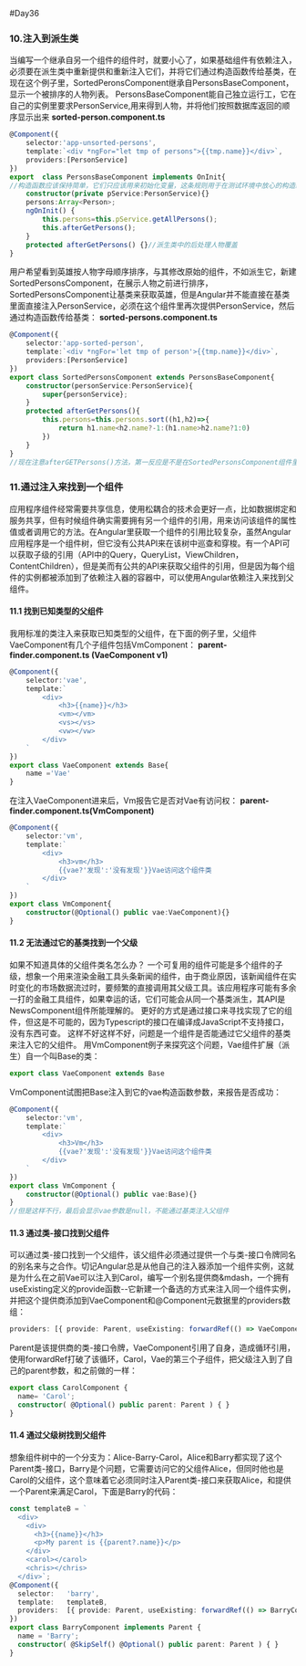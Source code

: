 #Day36
### 10.注入到派生类
  当编写一个继承自另一个组件的组件时，就要小心了，如果基础组件有依赖注入，必须要在派生类中重新提供和重新注入它们，并将它们通过构造函数传给基类，在现在这个例子里，SortedPeronsComponent继承自PersonsBaseComponent，显示一个被排序的人物列表。
  PersonsBaseComponent能自己独立运行工，它在自己的实例里要求PersonService,用来得到人物，并将他们按照数据库返回的顺序显示出来
  **sorted-person.component.ts**
```typescript
@Component({
    selector:'app-unsorted-persons',
    template:`<div *ngFor="let tmp of persons">{{tmp.name}}</div>`,
    providers:[PersonService]
})
export  class PersonsBaseComponent implements OnInit{
//构造函数应该保持简单，它们只应该用来初始化变量，这条规则用于在测试环境中放心的构造组件，以免在构造它们时，无意做了一些非常搞笑的动作（比如用于服务器进行会话），这就是为什么要在ngOnInit里面调用PersonService，而不是在构造函数中
    constructor(private pService:PersonService){}
    persons:Array<Person>;
    ngOnInit() {
        this.persons=this.pService.getAllPersons();
        this.afterGetPersons();
    }
    protected afterGetPersons() {}//派生类中的后处理人物覆盖
}
```
  用户希望看到英雄按人物字母顺序排序，与其修改原始的组件，不如派生它，新建SortedPersonsComponent，在展示人物之前进行排序，SortedPersonsComponent让基类来获取英雄，但是Angular并不能直接在基类里面直接注入PersonService，必须在这个组件里再次提供PersonService，然后通过构造函数传给基类：
**sorted-persons.component.ts**
```typescript
@Component({
    selector:'app-sorted-person',
    template:`<div *ngFor='let tmp of person'>{{tmp.name}}</div>`,
    providers:[PersonService]
})
export class SortedPersonsComponent extends PersonsBaseComponent{
    constructor(personService:PersonService){
        super{personService};
    }
    protected afterGetPersons(){
        this.persons=this.persons.sort((h1,h2)=>{
            return h1.name<h2.name?-1:(h1.name>h2.name?1:0)
        })
    }
}
//现在注意afterGETPersons()方法，第一反应是不是在SortedPersonsComponent组件里面建一个ngOnInit方法来做排序，但是Angular会先调用派生类的ngOnInit，后调用基类的ngOnInit，所以可能在英雄到达之前就开始排序，这就会有错误，所以可以通过覆盖基类的afterGetPersons()方法来解决这个问题，说了这些都是为了强调避免使用组件继承。
```
### 11.通过注入来找到一个组件
  应用程序组件经常需要共享信息，使用松耦合的技术会更好一点，比如数据绑定和服务共享，但有时候组件确实需要拥有另一个组件的引用，用来访问该组件的属性值或者调用它的方法。在Angular里获取一个组件的引用比较复杂，虽然Angular应用程序是一个组件树，但它没有公共API来在该树中巡查和穿梭。有一个API可以获取子级的引用（API中的Query，QueryList，ViewChildren，ContentChildren），但是美而有公共的API来获取父组件的引用，但是因为每个组件的实例都被添加到了依赖注入器的容器中，可以使用Angular依赖注入来找到父组件。
#### 11.1 找到已知类型的父组件
  我用标准的类注入来获取已知类型的父组件，在下面的例子里，父组件VaeComponent有几个子组件包括VmComponent：
**parent-finder.component.ts (VaeComponent v1)**
```typescript
@Component({
    selector:'vae',
    template:`
    	<div>
    		<h3>{{name}}</h3>
    		<vm></vm>
    		<vs></vs>
    		<vw></vw>
    	</div>
    `
})
export class VaeComponent extends Base{
    name ='Vae'
}
```
  在注入VaeComponent进来后，Vm报告它是否对Vae有访问权：
**parent-finder.component.ts(VmComponent)**
```typescript
@Component({
    selector:'vm',
    template:`
    	<div>
    		<h3>vm</h3>
    		{{vae?'发现':'没有发现'}}Vae访问这个组件类
    	</div>
    `
})
export class VmComponent{
    constructor(@Optional() public vae:VaeComponent){}
}
```
#### 11.2 无法通过它的基类找到一个父级
  如果不知道具体的父组件类名怎么办？
  一个可复用的组件可能是多个组件的子级，想象一个用来渲染金融工具头条新闻的组件，由于商业原因，该新闻组件在实时变化的市场数据流过时，要频繁的直接调用其父级工具。该应用程序可能有多余一打的金融工具组件，如果幸运的话，它们可能会从同一个基类派生，其API是NewsComponent组件所能理解的。
  更好的方式是通过接口来寻找实现了它的组件，但这是不可能的，因为Typescript的接口在编译成JavaScript不支持接口，没有东西可查。
  这样不好这样不好，问题是一个组件是否能通过它父组件的基类来注入它的父组件。
  用VmComponent例子来探究这个问题，Vae组件扩展（派生）自一个叫Base的类：
```typescript
export class VaeComponent extends Base
```
  VmComponent试图把Base注入到它的vae构造函数参数，来报告是否成功：
```typescript
@Component({
    selector:'vm',
    template:`
    	<div>
    		<h3>Vm</h3>
    		{{vae?'发现':'没有发现'}}Vae访问这个组件类
    	</div>
    `
})
export class VmComponent {
    constructor(@Optional() public vae:Base){}
}
//但是这样不行，最后会显示vae参数是null，不能通过基类注入父组件
```
#### 11.3 通过类-接口找到父组件
  可以通过类-接口找到一个父组件，该父组件必须通过提供一个与类-接口令牌同名的别名来与之合作。切记Angular总是从他自己的注入器添加一个组件实例，这就是为什么在之前Vae可以注入到Carol，编写一个别名提供商&mdash，一个拥有useExisting定义的provide函数--它新建一个备选的方式来注入同一个组件实例，并把这个提供商添加到VaeComponent和@Component元数据里的providers数组：
```typescript
providers: [{ provide: Parent, useExisting: forwardRef(() => VaeComponent) }],
```
  Parent是该提供商的类-接口令牌，VaeComponent引用了自身，造成循环引用，使用forwardRef打破了该循环，Carol，Vae的第三个子组件，把父级注入到了自己的parent参数，和之前做的一样：
```typescript
export class CarolComponent {
  name= 'Carol';
  constructor( @Optional() public parent: Parent ) { }
}
```
#### 11.4 通过父级树找到父组件
  想象组件树中的一个分支为：Alice-Barry-Carol，Alice和Barry都实现了这个Parent类-接口，Barry是个问题，它需要访问它的父组件Alice，但同时他也是Carol的父组件，这个意味着它必须同时注入Parent类-接口来获取Alice，和提供一个Parent来满足Carol，下面是Barry的代码：
```typescript
const templateB = `
  <div>
    <div>
      <h3>{{name}}</h3>
      <p>My parent is {{parent?.name}}</p>
    </div>
    <carol></carol>
    <chris></chris>
  </div>`;
@Component({
  selector:   'barry',
  template:   templateB,
  providers:  [{ provide: Parent, useExisting: forwardRef(() => BarryComponent) }]
})
export class BarryComponent implements Parent {
  name = 'Barry';
  constructor( @SkipSelf() @Optional() public parent: Parent ) { }
}
```






















